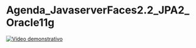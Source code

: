 # Agenda_JavaserverFaces2.2_JPA2_Oracle11g
[![Vídeo demonstrativo](https://user-images.githubusercontent.com/24660048/28236367-06fa7e56-68fb-11e7-8982-1f7f53058c59.png)](https://drive.google.com/file/d/0Bypxwde3_a_iTHgyMmpVRzlYbVE/view?usp=sharing)

